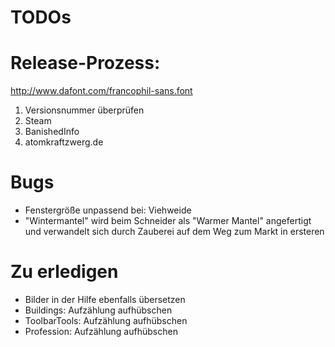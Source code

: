 TODOs
=====

# Release-Prozess:

http://www.dafont.com/francophil-sans.font

1. Versionsnummer überprüfen
2. Steam
3. BanishedInfo
4. atomkraftzwerg.de

# Bugs
* Fenstergröße unpassend bei: Viehweide
* "Wintermantel" wird beim Schneider als "Warmer Mantel" angefertigt und verwandelt sich durch Zauberei auf dem Weg zum Markt in ersteren

# Zu erledigen
* Bilder in der Hilfe ebenfalls übersetzen
* Buildings: Aufzählung aufhübschen
* ToolbarTools: Aufzählung aufhübschen
* Profession: Aufzählung aufhübschen
